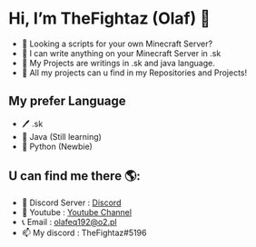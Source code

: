 #  Hi, I’m TheFightaz (Olaf) 👋
- 👀 Looking a scripts for your own Minecraft Server?
- 🌱 I can write anything on your Minecraft Server in .sk
- 🧬 My Projects are writings in .sk and java language.
- 🧨 All my projects can u find in my Repositories and Projects!


## My prefer Language
- 🖊 .sk
- 🔌 Java (Still learning)
- 🐍 Python (Newbie)


## U can find me there 🌎:
- 🔮 Discord Server : <a href="https://discord.gg/kVej5SKDMF">Discord</a>
- 🎥 Youtube : <a href="https://www.youtube.com/channel/UCwLi3PgldG2kq3NVZz88JUQ">Youtube Channel</a>
- 📞 Email : olafeq192@o2.pl
- 📫 My discord : TheFightaz#5196
<!---
--->
